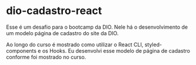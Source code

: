 # dio-cadastro-react
Esse é um desafio para o bootcamp da DIO. Nele há o desenvolvimento de um modelo página de cadastro do site da DIO.

Ao longo do curso é mostrado como utilizar o React CLI, styled-components e os Hooks. Eu desenvolvi esse modelo de página de cadastro conforme foi mostrado no curso.
